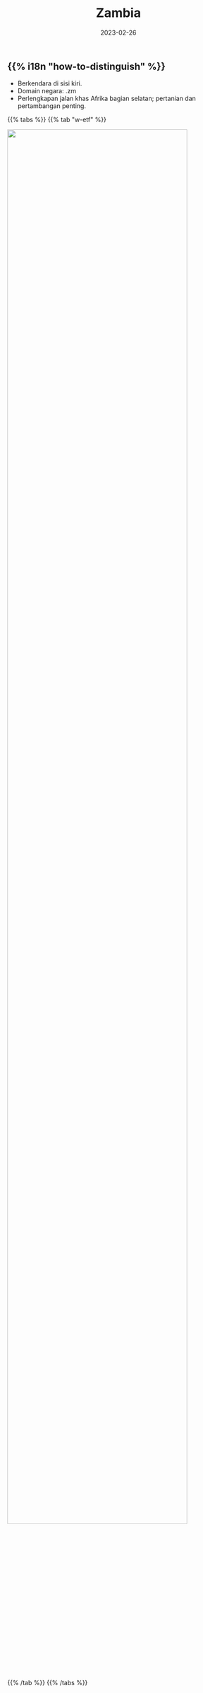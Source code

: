 ﻿---
title: "Zambia"
date: 2023-02-26
lastmod: 2023-07-01
weight: 2
draft: false
keywords: [""]
sections: [""]
bg: "bg/city.jpg"
flag: "ZM.svg"
no_detaile_info: true
jetro_detail: true
is_unofficial: false
---

<div class="main-desciption country-description">
    <h2 class="section-title">{{% i18n "how-to-distinguish" %}}</h2>
    <ul class="rule-list">
        <li>Berkendara di sisi <span class="quiz">kiri</span>.</li>
        <li>Domain negara: <span class="quiz">.zm</span></li>
        <li>Perlengkapan jalan khas Afrika bagian selatan; pertanian dan pertambangan penting.</li>
    </ul>
</div>

{{% tabs %}}
{{% tab "w-etf" %}}
<div class="googlemap-if no-margin">
<img src="/rule/africa/zambia/960px-Grain_Silos_and_weighing_bridge.jpg" width="90%">
</div>
{{% /tab %}}
{{% /tabs %}}
